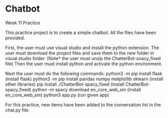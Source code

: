# Chatbot
Week 11 Practice 


This practice project is to create a simple chatbot. All the files have been provided.

First, the user must use visual studio and install the python extension. The user must download the project files and save them to the new folder in visual studio folder. (Note* the user must unzip the ChatterBot-soacy_fixed file) Then the user must install python and activate the python environment. 

Next the user must do the following commands: 
python3 -m pip install flask (install flask)
python3 -m pip install pandas numpy matplotlib sklearn (install other libraries)
pip install ./ChatterBot-spacy_fixed (install ChatterBot-spacy_fixed)
python -m spacy download en_core_web_sm (install en_core_web_sm)
python3 app.py (run given app) 


For this practice, new items have been added to the conversation list in the chat.py file. 
